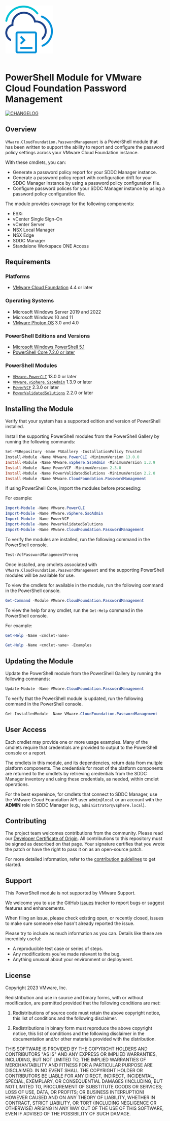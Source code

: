 <!-- markdownlint-disable first-line-h1 no-inline-html -->

<img src=".github/icon-400px.svg" alt="A PowerShell Module for Cloud Foundation Password Management" width="150"></br></br>

# PowerShell Module for VMware Cloud Foundation Password Management

[<img src="https://img.shields.io/badge/Changelog-Read-blue?style=for-the-badge&logo=github&logoColor=white" alt="CHANGELOG" >][changelog]&nbsp;&nbsp;

## Overview

`VMware.CloudFoundation.PasswordManagement` is a PowerShell module that has been written to support the ability to report and configure the password policy settings across your VMware Cloud Foundation instance.

With these cmdlets, you can:

- Generate a password policy report for your SDDC Manager instance.
- Generate a password policy report with configuration drift for your SDDC Manager instance by using a password policy configuration file.
- Configure password polices for your SDDC Manager instance by using a password policy configuration file.

The module provides coverage for the following components:

- ESXi
- vCenter Single Sign-On
- vCenter Server
- NSX Local Manager
- NSX Edge
- SDDC Manager
- Standalone Workspace ONE Access

## Requirements

### Platforms

- [VMware Cloud Foundation][vmware-cloud-foundation] 4.4 or later

### Operating Systems

- Microsoft Windows Server 2019 and 2022
- Microsoft Windows 10 and 11
- [VMware Photon OS][vmware-photon] 3.0 and 4.0

### PowerShell Editions and Versions

- [Microsoft Windows PowerShell 5.1][microsoft-powershell]
- [PowerShell Core 7.2.0 or later][microsoft-powershell]

### PowerShell Modules

- [`VMware.PowerCLI`][module-vmware-powercli] 13.0.0 or later
- [`VMware.vSphere.SsoAdmin`][module-vmware-vsphere-ssoadmin] 1.3.9 or later
- [`PowerVCF`][module-powervcf] 2.3.0 or later
- [`PowerValidatedSolutions`][module-powervalidatedsolutions] 2.2.0 or later

## Installing the Module

Verify that your system has a supported edition and version of PowerShell installed.

Install the supporting PowerShell modules from the PowerShell Gallery by running the following commands:

```powershell
Set-PSRepository -Name PSGallery -InstallationPolicy Trusted
Install-Module -Name VMware.PowerCLI -MinimumVersion 13.0.0
Install-Module -Name VMware.vSphere.SsoAdmin -MinimumVersion 1.3.9
Install-Module -Name PowerVCF -MinimumVersion 2.3.0
Install-Module -Name PowerValidatedSolutions -MinimumVersion 2.2.0
Install-Module -Name VMware.CloudFoundation.PasswordManagement
```

If using PowerShell Core, import the modules before proceeding:

For example:

```powershell
Import-Module -Name VMware.PowerCLI
Import-Module -Name VMware.vSphere.SsoAdmin
Import-Module -Name PowerVCF
Import-Module -Name PowerValidatedSolutions
Import-Module -Name VMware.CloudFoundation.PasswordManagement
```

To verify the modules are installed, run the following command in the PowerShell console.

```powershell
Test-VcfPasswordManagementPrereq
```

Once installed, any cmdlets associated with `VMware.CloudFoundation.PasswordManagement` and the supporting PowerShell modules will be available for use.

To view the cmdlets for available in the module, run the following command in the PowerShell console.

```powershell
Get-Command -Module VMware.CloudFoundation.PasswordManagement
```

To view the help for any cmdlet, run the `Get-Help` command in the PowerShell console.

For example:

```powershell
Get-Help -Name <cmdlet-name>
```

```powershell
Get-Help -Name <cmdlet-name> -Examples
```

## Updating the Module

Update the PowerShell module from the PowerShell Gallery by running the following commands:

```powershell
Update-Module -Name VMware.CloudFoundation.PasswordManagement
```

To verify that the PowerShell module is updated, run the following command in the PowerShell console.

```powershell
Get-InstalledModule -Name VMware.CloudFoundation.PasswordManagement
```

## User Access

Each cmdlet may provide one or more usage examples. Many of the cmdlets require that credentials are provided to output to the PowerShell console or a report.

The cmdlets in this module, and its dependencies, return data from multple platform components. The credentials for most of the platform components are returned to the cmdlets by retrieving credentials from the SDDC Manager inventory and using these credentials, as needed, within cmdlet operations.

For the best expereince, for cmdlets that connect to SDDC Manager, use the VMware Cloud Foundation API user `admin@local` or an account with the **ADMIN** role in SDDC Manager (e.g., `administrator@vsphere.local`).

## Contributing

The project team welcomes contributions from the community. Please read our [Developer Certificate of Origin][vmware-cla-dco]. All contributions to this repository must be signed as described on that page. Your signature certifies that you wrote the patch or have the right to pass it on as an open-source patch.

For more detailed information, refer to the [contribution guidelines][contributing] to get started.

## Support

This PowerShell module is not supported by VMware Support.

We welcome you to use the GitHub [issues][issues] tracker to report bugs or suggest features and enhancements.

When filing an issue, please check existing open, or recently closed, issues to make sure someone else hasn't already
reported the issue.

Please try to include as much information as you can. Details like these are incredibly useful:

- A reproducible test case or series of steps.
- Any modifications you've made relevant to the bug.
- Anything unusual about your environment or deployment.

## License

Copyright 2023 VMware, Inc.

Redistribution and use in source and binary forms, with or without modification, are permitted provided that the following conditions are met:

1. Redistributions of source code must retain the above copyright notice, this list of conditions and the following disclaimer.

2. Redistributions in binary form must reproduce the above copyright notice, this list of conditions and the following disclaimer in the documentation and/or other materials provided with the distribution.

THIS SOFTWARE IS PROVIDED BY THE COPYRIGHT HOLDERS AND CONTRIBUTORS "AS IS" AND ANY EXPRESS OR IMPLIED WARRANTIES, INCLUDING, BUT NOT LIMITED TO, THE IMPLIED WARRANTIES OF MERCHANTABILITY AND FITNESS FOR A PARTICULAR PURPOSE ARE DISCLAIMED. IN NO EVENT SHALL THE COPYRIGHT HOLDER OR CONTRIBUTORS BE LIABLE FOR ANY DIRECT, INDIRECT, INCIDENTAL, SPECIAL, EXEMPLARY, OR CONSEQUENTIAL DAMAGES (INCLUDING, BUT NOT LIMITED TO, PROCUREMENT OF SUBSTITUTE GOODS OR SERVICES; LOSS OF USE, DATA, OR PROFITS; OR BUSINESS INTERRUPTION) HOWEVER CAUSED AND ON ANY THEORY OF LIABILITY, WHETHER IN CONTRACT, STRICT LIABILITY, OR TORT (INCLUDING NEGLIGENCE OR OTHERWISE) ARISING IN ANY WAY OUT OF THE USE OF THIS SOFTWARE, EVEN IF ADVISED OF THE POSSIBILITY OF SUCH DAMAGE.

[//]: Links

[changelog]: CHANGELOG.md
[contributing]: CONTRIBUTING_DCO.md
[issues]: https://github.com/vmware/powershell-module-for-vmware-cloud-foundation-passwordmanagement/issues
[microsoft-powershell]: https://docs.microsoft.com/en-us/powershell
[module-vmware-powercli]: https://www.powershellgallery.com/packages/VMware.PowerCLI
[module-vmware-vsphere-ssoadmin]: https://www.powershellgallery.com/packages/VMware.vSphere.SsoAdmin
[module-powervcf]: https://www.powershellgallery.com/packages/PowerVCF/2.2.0
[module-reporting]: https://www.powershellgallery.com/packages/VMware.CloudFoundation.PasswordManagement
[module-powervalidatedsolutions]: https://www.powershellgallery.com/packages/PowerValidatedSolutions
[vmware-photon]: https://vmware.github.io/photon/
[vmware-cla-dco]: https://cla.vmware.com/dco
[vmware-cloud-foundation]: https://docs.vmware.com/en/VMware-Cloud-Foundation
